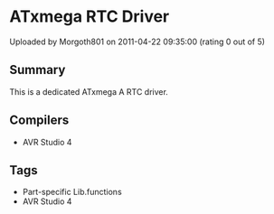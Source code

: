 # ATxmega RTC Driver

Uploaded by Morgoth801 on 2011-04-22 09:35:00 (rating 0 out of 5)

## Summary

This is a dedicated ATxmega A RTC driver.

## Compilers

- AVR Studio 4

## Tags

- Part-specific Lib.functions
- AVR Studio 4
